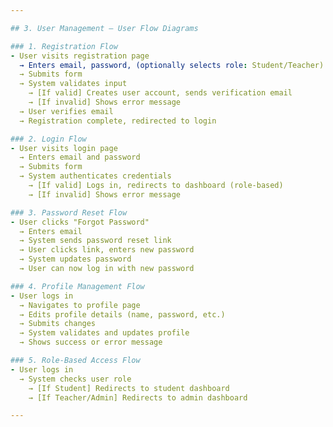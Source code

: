 ```yaml
---

## 3. User Management – User Flow Diagrams

### 1. Registration Flow
- User visits registration page  
  → Enters email, password, (optionally selects role: Student/Teacher)  
  → Submits form  
  → System validates input  
    → [If valid] Creates user account, sends verification email  
    → [If invalid] Shows error message  
  → User verifies email  
  → Registration complete, redirected to login

### 2. Login Flow
- User visits login page  
  → Enters email and password  
  → Submits form  
  → System authenticates credentials  
    → [If valid] Logs in, redirects to dashboard (role-based)  
    → [If invalid] Shows error message

### 3. Password Reset Flow
- User clicks "Forgot Password"  
  → Enters email  
  → System sends password reset link  
  → User clicks link, enters new password  
  → System updates password  
  → User can now log in with new password

### 4. Profile Management Flow
- User logs in  
  → Navigates to profile page  
  → Edits profile details (name, password, etc.)  
  → Submits changes  
  → System validates and updates profile  
  → Shows success or error message

### 5. Role-Based Access Flow
- User logs in  
  → System checks user role  
    → [If Student] Redirects to student dashboard  
    → [If Teacher/Admin] Redirects to admin dashboard

---
```


